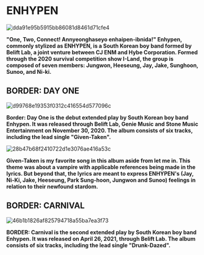 
# ENHYPEN 

![dda91e95b5915bb86081d8461d71cfe4](https://user-images.githubusercontent.com/102729941/161068071-186ecba1-86b8-43ed-8eb3-f637e1d17f4e.jpg)


**"One, Two, Connect! Annyeonghaseyo enhaipen-ibnida!" Enhypen, commonly stylized as ENHYPEN, is a South Korean boy band formed by Belift Lab, a joint venture between CJ ENM and Hybe Corporation. Formed through the 2020 survival competition show I-Land, the group is composed of seven members: Jungwon, Heeseung, Jay, Jake, Sunghoon, Sunoo, and Ni-ki.**


## BORDER: DAY ONE 

![d99768e19353f0312c416554d577096c](https://user-images.githubusercontent.com/102729941/161071460-9c3bbb70-77b6-4f9b-8736-928fba521e69.jpg)


**Border: Day One is the debut extended play by South Korean boy band Enhypen. It was released through Belift Lab, Genie Music and Stone Music Entertainment on November 30, 2020. The album consists of six tracks, including the lead single "Given-Taken".**


![28b47b68f2410722d1e3076ae416a53c](https://user-images.githubusercontent.com/102729941/161074641-35d6746f-b615-48af-87a6-d138e2ddb042.jpg)


**Given-Taken is my favorite song in this album aside from let me in. This theme was about a vampire with applicable references being made in the lyrics. But beyond that, the lyrics are meant to express ENHYPEN's (Jay, Ni-Ki, Jake, Heeseung, Park Sung-hoon, Jungwon and Sunoo) feelings in relation to their newfound stardom.**  


## BORDER: CARNIVAL 


![46b1b1826af825794718a55ba7ea3f73](https://user-images.githubusercontent.com/102729941/161073919-2b10d42f-66f5-486c-8448-0c6ee088bc0e.jpg)


**BORDER: Carnival is the second extended play by South Korean boy band Enhypen. It was released on April 26, 2021, through Belift Lab. The album consists of six tracks, including the lead single "Drunk-Dazed".**















  
 

